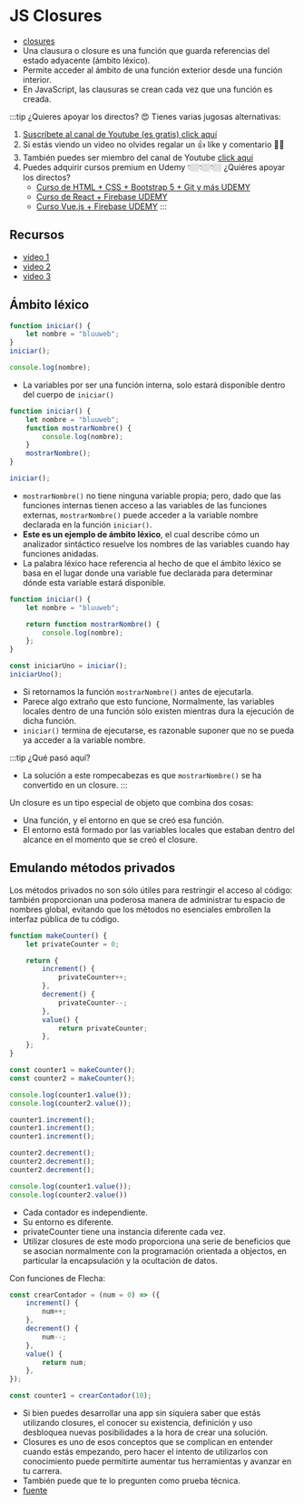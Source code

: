 # JS Closures
- [closures](https://developer.mozilla.org/es/docs/Web/JavaScript/Closures)
- Una clausura o closure es una función que guarda referencias del estado adyacente (ámbito léxico).
- Permite acceder al ámbito de una función exterior desde una función interior. 
- En JavaScript, las clausuras se crean cada vez que una función es creada.

:::tip ¿Quieres apoyar los directos? 😍
Tienes varias jugosas alternativas:
1. [Suscríbete al canal de Youtube (es gratis) click aquí](https://bit.ly/3kLYAqr)
2. Si estás viendo un video no olvides regalar un 👍 like y comentario 🙏🏼
3. También puedes ser miembro del canal de Youtube [click aquí](https://www.youtube.com/channel/UCH7IANkyEcsVW_y1IlpkamQ/join)
6. Puedes adquirir cursos premium en Udemy 👇🏼👇🏼👇🏼
¿Quiéres apoyar los directos?
    - [Curso de HTML + CSS + Bootstrap 5 + Git y más UDEMY](http://curso-bootstrap-5-udemy.bluuweb.cl)
    - [Curso de React + Firebase UDEMY](https://curso-react-js-udemy.bluuweb.cl)
    - [Curso Vue.js + Firebase UDEMY](https://curso-vue-js-udemy.bluuweb.cl)
:::

## Recursos
- [video 1](https://www.youtube.com/watch?v=JXG_gQ0OF74&t=1319s)
- [video 2](https://www.youtube.com/watch?v=E6aPTeVujRs)
- [video 3](https://www.youtube.com/watch?v=K6fz_fvQ_jU)

## Ámbito léxico
```js
function iniciar() {
    let nombre = "bluuweb";
}
iniciar();

console.log(nombre);
```
- La variables por ser una función interna, solo estará disponible dentro del cuerpo de ``iniciar()``

```js
function iniciar() {
    let nombre = "bluuweb";
    function mostrarNombre() {
        console.log(nombre);
    }
    mostrarNombre();
}

iniciar();
```
- ``mostrarNombre()`` no tiene ninguna variable propia; pero, dado que las funciones internas tienen acceso a las variables de las funciones externas, ``mostrarNombre()`` puede acceder a la variable nombre declarada en la función ``iniciar()``.
- **Este es un ejemplo de ámbito léxico**, el cual describe cómo un analizador sintáctico resuelve los nombres de las variables cuando hay funciones anidadas.
- La palabra léxico hace referencia al hecho de que el ámbito léxico se basa en el lugar donde una variable fue declarada para determinar dónde esta variable estará disponible. 

```js
function iniciar() {
    let nombre = "bluuweb";

    return function mostrarNombre() {
        console.log(nombre);
    };
}

const iniciarUno = iniciar();
iniciarUno();
```

- Si retornamos la función `mostrarNombre()` antes de ejecutarla.
- Parece algo extraño que esto funcione, Normalmente, las variables locales dentro de una función sólo existen mientras dura la ejecución de dicha función.
- ``iniciar()`` termina de ejecutarse, es razonable suponer que no se pueda ya acceder a la variable nombre.

:::tip ¿Qué pasó aquí?
- La solución a este rompecabezas es que ``mostrarNombre()`` se ha convertido en un closure.
:::

Un closure es un tipo especial de objeto que combina dos cosas:
- Una función, y el entorno en que se creó esa función.
- El entorno está formado por las variables locales que estaban dentro del alcance en el momento que se creó el closure.

## Emulando métodos privados
Los métodos privados no son sólo útiles para restringir el acceso al código: también proporcionan una poderosa manera de administrar tu espacio de nombres global, evitando que los métodos no esenciales embrollen la interfaz pública de tu código.

```js
function makeCounter() {
    let privateCounter = 0;

    return {
        increment() {
            privateCounter++;
        },
        decrement() {
            privateCounter--;
        },
        value() {
            return privateCounter;
        },
    };
}

const counter1 = makeCounter();
const counter2 = makeCounter();

console.log(counter1.value());
console.log(counter2.value());

counter1.increment();
counter1.increment();
counter1.increment();

counter2.decrement();
counter2.decrement();
counter2.decrement();

console.log(counter1.value());
console.log(counter2.value())
```

- Cada contador es independiente.
- Su entorno es diferente.
- privateCounter tiene una instancia diferente cada vez.
- Utilizar closures de este modo proporciona una serie de beneficios que se asocian normalmente con la programación orientada a objectos, en particular la encapsulación y la ocultación de datos.

Con funciones de Flecha:
```js
const crearContador = (num = 0) => ({
    increment() {
        num++;
    },
    decrement() {
        num--;
    },
    value() {
        return num;
    },
});

const counter1 = crearContador(10);
```

- Si bien puedes desarrollar una app sin siquiera saber que estás utilizando closures, el conocer su existencia, definición y uso desbloquea nuevas posibilidades a la hora de crear una solución.
- Closures es uno de esos conceptos que se complican en entender cuando estás empezando, pero hacer el intento de utilizarlos con conocimiento puede permitirte aumentar tus herramientas y avanzar en tu carrera.
- También puede que te lo pregunten como prueba técnica.
- [fuente](https://www.freecodecamp.org/espanol/news/que-es-un-closure-en-javascript/)


